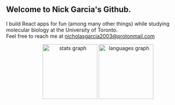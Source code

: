 <h2 align="left">Welcome to Nick Garcia's Github.</h2>

I build React apps for fun (among many other things) while studying molecular biology at the University of Toronto.
<br>
Feel free to reach me at nicholasgarcia2003@protonmail.com

<div align="center">
  <img src="https://github-readme-stats.vercel.app/api?username=2Geigh&hide_title=false&hide_rank=false&show_icons=true&include_all_commits=true&count_private=true&disable_animations=false&theme=dracula&locale=en&hide_border=false" height="150" alt="stats graph"  />
  <img src="https://github-readme-stats.vercel.app/api/top-langs?username=2Geigh&locale=en&hide_title=false&layout=compact&card_width=320&langs_count=5&theme=dracula&hide_border=false" height="150" alt="languages graph"  />
</div>
